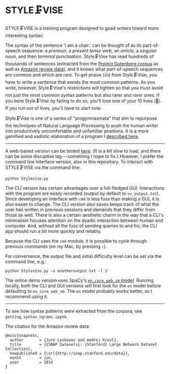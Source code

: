 # STYLE🗜VISE 

STYLE🗜VISE is a training program designed to goad writers toward more interesting syntax.  

The syntax of the sentence 'I am a chair.' can be thought of as its part-of-speech sequence: a *pronoun*, a *present tense verb*, an *article*, a *singular noun*, and then *terminal punctuation*.  Style🗜Vise has read hundreds of thousands of sentences (extracted from the [Project Gutenberg corpus](https://www.gutenberg.org/) as well as [Amazon review data](https://snap.stanford.edu/data/web-Amazon.html)), and it knows what part-of-speech sequences are common and which are rare. To get praise (👍) from Style🗜Vise, you have to write a sentence that avoids the most common patterns. As you write, however, Style🗜Vise's restrictions will tighten so that you must avoid not just the most common syntax patterns but also rarer and rarer ones. If you bore Style🗜Vise by failing to do so, you'll lose one of your 10 lives (💖). If you run out of lives, you'll have to start over. 

Style🗜Vise is one of a series of "progymnasmata" that aim to repurpose the techniques of Natural Language Processing to push the human writer into productively uncomfortable and unfamiliar positions.  It is a more gamified and sadistic elaboration of a program I [described here](http://computationalcreativity.net/iccc2019/assets/iccc_proceedings_2019.pdf#page=15).

***

A web-based version can be tested [here](https://stylevise.herokuapp.com/).  (It is a bit slow to load, and there can be some disruptive lag---something I hope to fix.) However, I prefer the command line interface version, also in this repository. To interact with STYLE🗜VISE via the command line:

    python Stylevise.py

The CLI version has certain advantages over a full-fledged GUI.  Interactions with the program are easily recorded (output by default to `sv_output.txt`).   Since developing an interface with `cmd` is less fuss than making a GUI, it is also easier to change. The CLI version also saves keeps track of what the user has written in previous sessions and demands that they differ from those as well. There is also a certain aesthetic charm in the way that a CLI's minimalism focuses attention on the dyadic interaction between human and computer. And, without all the fuss of sending queries to and fro, the CLI app should run a bit more quickly and reliably.

Because the CLI uses the `cmd` module, it is possible to cycle through previous commands (on my Mac, by pressing `↑`).

For convenience, the output file and initial difficulty level can be set via the command line, e.g.:

    python Stylevise.py -o anotheroutput.txt -l 2 

The online demo version uses SpaCy's [`en_core_web_sm` model](https://spacy.io/usage/models).  Running locally, both the CLI and GUI versions will first look for the `en` model before defaulting to `en_core_web_sm`.  The `en` model probably works better, so I recommend using it. 

***

To see how syntax patterns were extracted from the corpora, see `getting_syntax_ngrams.ipynb`.

The citation for the Amazon review data:


    @misc{snapnets,
      author       = {Jure Leskovec and Andrej Krevl},
      title        = {{SNAP Datasets}: {Stanford} Large Network Dataset Collection},
      howpublished = {\url{http://snap.stanford.edu/data}},
      month        = jun,
      year         = 2014
    }



